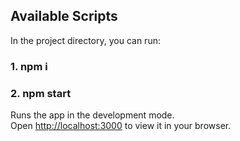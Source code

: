## Available Scripts

In the project directory, you can run:

### 1. npm i
### 2. npm start

Runs the app in the development mode.\
Open [http://localhost:3000](http://localhost:3000) to view it in your browser.


